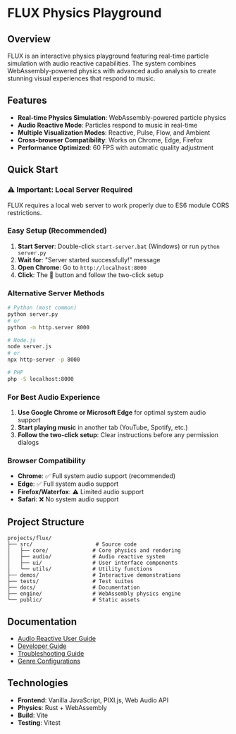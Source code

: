 # FLUX Physics Playground

## Overview
FLUX is an interactive physics playground featuring real-time particle simulation with audio reactive capabilities. The system combines WebAssembly-powered physics with advanced audio analysis to create stunning visual experiences that respond to music.

## Features
- **Real-time Physics Simulation**: WebAssembly-powered particle physics
- **Audio Reactive Mode**: Particles respond to music in real-time
- **Multiple Visualization Modes**: Reactive, Pulse, Flow, and Ambient
- **Cross-browser Compatibility**: Works on Chrome, Edge, Firefox
- **Performance Optimized**: 60 FPS with automatic quality adjustment

## Quick Start

### ⚠️ Important: Local Server Required
FLUX requires a local web server to work properly due to ES6 module CORS restrictions.

### Easy Setup (Recommended)
1. **Start Server**: Double-click `start-server.bat` (Windows) or run `python server.py`
2. **Wait for**: "Server started successfully!" message
3. **Open Chrome**: Go to `http://localhost:8000`
4. **Click**: The 🎵 button and follow the two-click setup

### Alternative Server Methods
```bash
# Python (most common)
python server.py
# or
python -m http.server 8000

# Node.js
node server.js
# or
npx http-server -p 8000

# PHP
php -S localhost:8000
```

### For Best Audio Experience
1. **Use Google Chrome or Microsoft Edge** for optimal system audio support
2. **Start playing music** in another tab (YouTube, Spotify, etc.)
3. **Follow the two-click setup**: Clear instructions before any permission dialogs

### Browser Compatibility
- **Chrome**: ✅ Full system audio support (recommended)
- **Edge**: ✅ Full system audio support
- **Firefox/Waterfox**: ⚠️ Limited audio support
- **Safari**: ❌ No system audio support

## Project Structure
```
projects/flux/
├── src/                    # Source code
│   ├── core/              # Core physics and rendering
│   ├── audio/             # Audio reactive system
│   ├── ui/                # User interface components
│   └── utils/             # Utility functions
├── demos/                 # Interactive demonstrations
├── tests/                 # Test suites
├── docs/                  # Documentation
├── engine/                # WebAssembly physics engine
└── public/                # Static assets
```

## Documentation
- [Audio Reactive User Guide](./docs/AUDIO_REACTIVE_USER_GUIDE.md)
- [Developer Guide](./docs/AUDIO_REACTIVE_DEVELOPER_GUIDE.md)
- [Troubleshooting Guide](./docs/AUDIO_TROUBLESHOOTING_GUIDE.md)
- [Genre Configurations](./docs/AUDIO_GENRE_CONFIGURATIONS.md)

## Technologies
- **Frontend**: Vanilla JavaScript, PIXI.js, Web Audio API
- **Physics**: Rust + WebAssembly
- **Build**: Vite
- **Testing**: Vitest